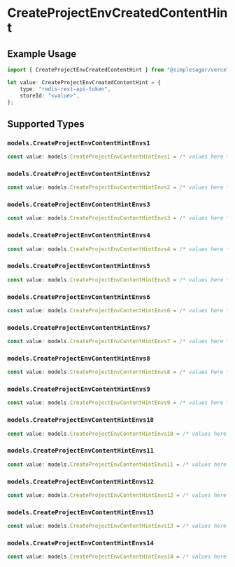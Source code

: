 # CreateProjectEnvCreatedContentHint

## Example Usage

```typescript
import { CreateProjectEnvCreatedContentHint } from "@simplesagar/vercel/models/createprojectenvop.js";

let value: CreateProjectEnvCreatedContentHint = {
    type: "redis-rest-api-token",
    storeId: "<value>",
};
```

## Supported Types

### `models.CreateProjectEnvContentHintEnvs1`

```typescript
const value: models.CreateProjectEnvContentHintEnvs1 = /* values here */
```

### `models.CreateProjectEnvContentHintEnvs2`

```typescript
const value: models.CreateProjectEnvContentHintEnvs2 = /* values here */
```

### `models.CreateProjectEnvContentHintEnvs3`

```typescript
const value: models.CreateProjectEnvContentHintEnvs3 = /* values here */
```

### `models.CreateProjectEnvContentHintEnvs4`

```typescript
const value: models.CreateProjectEnvContentHintEnvs4 = /* values here */
```

### `models.CreateProjectEnvContentHintEnvs5`

```typescript
const value: models.CreateProjectEnvContentHintEnvs5 = /* values here */
```

### `models.CreateProjectEnvContentHintEnvs6`

```typescript
const value: models.CreateProjectEnvContentHintEnvs6 = /* values here */
```

### `models.CreateProjectEnvContentHintEnvs7`

```typescript
const value: models.CreateProjectEnvContentHintEnvs7 = /* values here */
```

### `models.CreateProjectEnvContentHintEnvs8`

```typescript
const value: models.CreateProjectEnvContentHintEnvs8 = /* values here */
```

### `models.CreateProjectEnvContentHintEnvs9`

```typescript
const value: models.CreateProjectEnvContentHintEnvs9 = /* values here */
```

### `models.CreateProjectEnvContentHintEnvs10`

```typescript
const value: models.CreateProjectEnvContentHintEnvs10 = /* values here */
```

### `models.CreateProjectEnvContentHintEnvs11`

```typescript
const value: models.CreateProjectEnvContentHintEnvs11 = /* values here */
```

### `models.CreateProjectEnvContentHintEnvs12`

```typescript
const value: models.CreateProjectEnvContentHintEnvs12 = /* values here */
```

### `models.CreateProjectEnvContentHintEnvs13`

```typescript
const value: models.CreateProjectEnvContentHintEnvs13 = /* values here */
```

### `models.CreateProjectEnvContentHintEnvs14`

```typescript
const value: models.CreateProjectEnvContentHintEnvs14 = /* values here */
```

